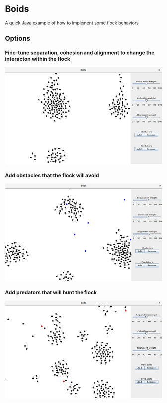 # Boids

A quick Java example of how to implement some flock behaviors



## Options

### Fine-tune separation, cohesion and alignment to change the interacton within the flock

![alt text](https://github.com/Remeus/boids/blob/master/Flock.png "Flock")


### Add obstacles that the flock will avoid

![alt text](https://github.com/Remeus/boids/blob/master/Obstacles.png "Obstacles")



### Add predators that will hunt the flock

![alt text](https://github.com/Remeus/boids/blob/master/Predators.png "Predators")


